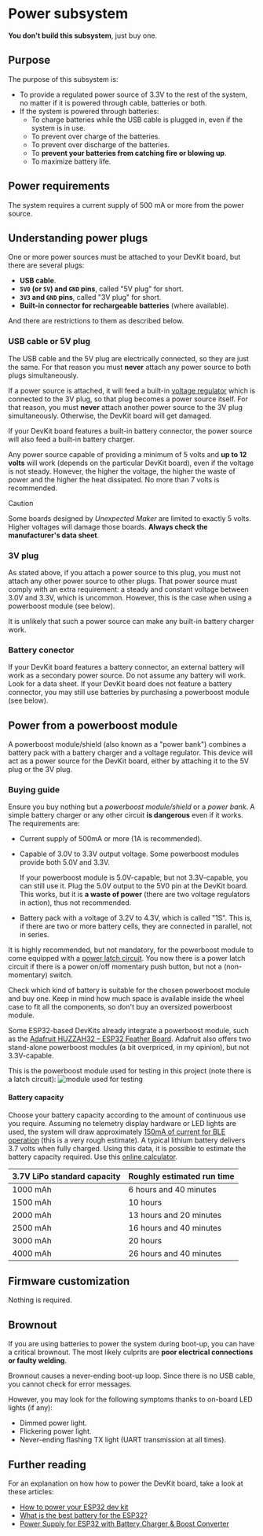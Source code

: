 # Power subsystem

**You don't build this subsystem**, just buy one.

## Purpose

The purpose of this subsystem is:

- To provide a regulated power source of 3.3V to the rest of the system,
  no matter if it is powered through cable, batteries or both.
- If the system is powered through batteries:
  - To charge batteries while the USB cable is plugged in,
    even if the system is in use.
  - To prevent over charge of the batteries.
  - To prevent over discharge of the batteries.
  - To **prevent your batteries from catching fire or blowing up**.
  - To maximize battery life.

## Power requirements

The system requires a current supply of 500 mA or more from the power source.

## Understanding power plugs

One or more power sources must be attached to your DevKit board, but there are several plugs:

- **USB cable**.
- **`5V0` (or `5V`) and `GND` pins**, called "5V plug" for short.
- **`3V3` and `GND` pins**, called "3V plug" for short.
- **Built-in connector for rechargeable batteries** (where available).

And there are restrictions to them as described below.

### USB cable or 5V plug

The USB cable and the 5V plug are electrically connected, so they are just the same.
For that reason you must **never** attach any power source to both plugs simultaneously.

If a power source is attached, it will feed a built-in
[voltage regulator](https://en.wikipedia.org/wiki/Voltage_regulator)
which is connected to the 3V plug, so that plug becomes a power source itself.
For that reason, you must **never** attach another power source to the 3V plug simultaneously.
Otherwise, the DevKit board will get damaged.

If your DevKit board features a built-in battery connector,
the power source will also feed a built-in battery charger.

Any power source capable of providing a minimum of 5 volts and **up to 12 volts** will work
(depends on the particular DevKit board),
even if the voltage is not steady.
However, the higher the voltage, the higher the waste of power and the higher the heat dissipated.
No more than 7 volts is recommended.

> [!CAUTION]
> Some boards designed by *Unexpected Maker* are limited to exactly 5 volts.
> Higher voltages will damage those boards.
> **Always check the manufacturer's data sheet**.

### 3V plug

As stated above, if you attach a power source to this plug,
you must not attach any other power source to other plugs.
That power source must comply with an extra requirement:
a steady and constant voltage between 3.0V and 3.3V, which is uncommon.
However, this is the case when using a powerboost module (see below).

It is unlikely that such a power source can make any built-in battery charger work.

### Battery conector

If your DevKit board features a battery connector,
an external battery will work as a secondary power source.
Do not assume any battery will work. Look for a data sheet.
If your DevKit board does not feature a battery connector,
you may still use batteries by purchasing a powerboost module (see below).

## Power from a powerboost module

A powerboost module/shield (also known as a "power bank")
combines a battery pack with a battery charger and a voltage regulator.
This device will act as a power source for the DevKit board,
either by attaching it to the 5V plug or the 3V plug.

### Buying guide

Ensure you buy nothing but a *powerboost module/shield* or a *power bank*.
A simple battery charger or any other circuit **is dangerous** even if it works.
The requirements are:

- Current supply of 500mA or more (1A is recommended).
- Capable of 3.0V to 3.3V output voltage.
  Some powerboost modules provide both 5.0V and 3.3V.

  If your powerboost module is 5.0V-capable,
  but not 3.3V-capable, you can still use it.
  Plug the 5.0V output to the 5V0 pin at the DevKit board.
  This works, but it is **a waste of power**
  (there are two voltage regulators in action),
  thus not recommended.

- Battery pack with a voltage of 3.2V to 4.3V,
  which is called "1S".
  This is, if there are two or more battery cells,
  they are connected in parallel, not in series.

It is highly recommended, but not mandatory,
for the powerboost module to come equipped with a
[power latch circuit](../PowerLatch/PowerLatch_en.md).
You now there is a power latch circuit
if there is a power on/off momentary push button,
but not a (non-momentary) switch.

Check which kind of battery is suitable for the chosen powerboost module and buy one.
Keep in mind how much space is available inside the wheel case to fit all the components,
so don't buy an oversized powerboost module.

Some ESP32-based DevKits already integrate a powerboost module,
such as the [Adafruit HUZZAH32 – ESP32 Feather Board](https://www.adafruit.com/product/3405).
Adafruit also offers two stand-alone powerboost modules (a bit overpriced, in my opinion),
but not 3.3V-capable.

This is the powerboost module used for testing in this project (note there is a latch circuit):
![module used for testing](./BatteryShieldSpecs.png)

#### Battery capacity

Choose your battery capacity according to the amount of continuous use you require.
Assuming no telemetry display hardware or LED lights are used,
the system will draw approximately
[150mA of current for BLE operation](https://www.luisllamas.es/en/esp32-power-consumption/)
(this is a very rough estimate).
A typical lithium battery delivers 3.7 volts when fully charged.
Using this data, it is possible to estimate the battery capacity required.
Use this [online calculator](https://whycalculator.com/battery-run-time-calculator/).

| 3.7V LiPo standard capacity | Roughly estimated run time |
| --------------------------- | -------------------------- |
| 1000 mAh                    | 6 hours and 40 minutes     |
| 1500 mAh                    | 10 hours                   |
| 2000 mAh                    | 13 hours and 20 minutes    |
| 2500 mAh                    | 16 hours and 40 minutes    |
| 3000 mAh                    | 20 hours                   |
| 4000 mAh                    | 26 hours and 40 minutes    |

## Firmware customization

Nothing is required.

## Brownout

If you are using batteries to power the system during boot-up, you can have a critical brownout.
The most likely culprits are **poor electrical connections or faulty welding**.

Brownout causes a never-ending boot-up loop.
Since there is no USB cable,
you cannot check for error messages.

However, you may look for the following symptoms thanks to on-board LED lights (if any):

- Dimmed power light.
- Flickering power light.
- Never-ending flashing TX light (UART transmission at all times).

## Further reading

For an explanation on how how to power the DevKit board, take a look at these articles:

- [How to power your ESP32 dev kit](https://techexplorations.com/guides/esp32/begin/power/)
- [What is the best battery for the ESP32?](https://diyi0t.com/best-battery-for-esp32/)
- [Power Supply for ESP32 with Battery Charger & Boost Converter](https://how2electronics.com/power-supply-for-esp32-with-boost-converter-battery-charger/)
